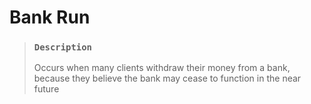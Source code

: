 # Bank Run

> ### `Description`
>
> Occurs when many clients withdraw their money from a bank, because they believe the bank may cease to function in the near future
